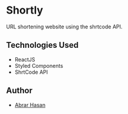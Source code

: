 # Shortly

URL shortening website using the shrtcode API.

## Technologies Used

-   ReactJS
-   Styled Components
-   ShrtCode API

## Author

-   [Abrar Hasan](https://github.com/Abrar0204/)
